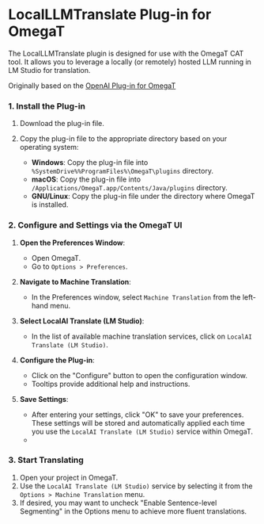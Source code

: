 # LocalLLMTranslate Plug-in for OmegaT

The LocalLLMTranslate plugin is designed for use with the OmegaT CAT tool. It allows you to leverage a locally (or remotely) hosted LLM running in LM Studio for translation.

Originally based on the [OpenAI Plug-in for OmegaT](https://github.com/ychoi-kr/omegat-plugin-openai-translate)

### 1. Install the Plug-in

1. Download the plug-in file.
2. Copy the plug-in file to the appropriate directory based on your operating system:

    - **Windows**: Copy the plug-in file into `%SystemDrive%%ProgramFiles%\OmegaT\plugins` directory.
    - **macOS**: Copy the plug-in file into `/Applications/OmegaT.app/Contents/Java/plugins` directory.
    - **GNU/Linux**: Copy the plug-in file under the directory where OmegaT is installed.

### 2. Configure and Settings via the OmegaT UI

1. **Open the Preferences Window**:
    - Open OmegaT.
    - Go to `Options > Preferences`.

2. **Navigate to Machine Translation**:
    - In the Preferences window, select `Machine Translation` from the left-hand menu.

3. **Select LocalAI Translate (LM Studio)**:
    - In the list of available machine translation services, click on `LocalAI Translate (LM Studio)`.

4. **Configure the Plug-in**:
    - Click on the "Configure" button to open the configuration window.
    - Tooltips provide additional help and instructions.

5. **Save Settings**:
    - After entering your settings, click "OK" to save your preferences. These settings will be stored and automatically applied each time you use the `LocalAI Translate (LM Studio)` service within OmegaT.
    - 
### 3. Start Translating

1. Open your project in OmegaT.
2. Use the `LocalAI Translate (LM Studio)` service by selecting it from the `Options > Machine Translation` menu.
3. If desired, you may want to uncheck "Enable Sentence-level Segmenting" in the Options menu to achieve more fluent translations.
